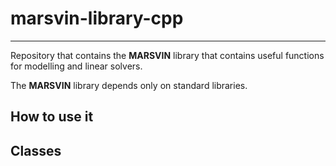 # marsvin-library-cpp
------------------------------------------------------------------------------

Repository that contains the **MARSVIN** library that contains useful functions for modelling and linear solvers.

The **MARSVIN** library depends only on standard libraries.

## How to use it

## Classes


